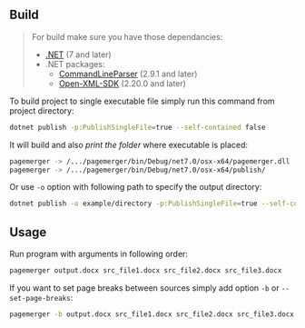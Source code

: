 ## Build

> For build make sure you have those dependancies:
> - [.NET](https://dotnet.microsoft.com/en-us/download) (7 and later)
> - .NET packages:
>   - [CommandLineParser](https://github.com/commandlineparser/commandline) (2.9.1 and later)
>   - [Open-XML-SDK](https://github.com/dotnet/Open-XML-SDK) (2.20.0 and later)

To build project to single executable file simply run this command from project directory:
```sh
dotnet publish -p:PublishSingleFile=true --self-contained false
```

It will build and also *print the folder* where executable is placed:

```sh
pagemerger -> /.../pagemerger/bin/Debug/net7.0/osx-x64/pagemerger.dll
pagemerger -> /.../pagemerger/bin/Debug/net7.0/osx-x64/publish/
```

Or use `-o` option with following path to specify the output directory:

```sh
dotnet publish -o example/directory -p:PublishSingleFile=true --self-contained false
```

## Usage

Run program with arguments in following order:
```sh
pagemerger output.docx src_file1.docx src_file2.docx src_file3.docx
```

If you want to set page breaks between sources simply add option `-b` or `--set-page-breaks`:

```sh
pagemerger -b output.docx src_file1.docx src_file2.docx src_file3.docx
```
